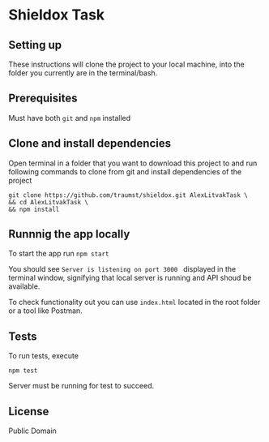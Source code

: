 # Shieldox Task

## Setting up

These instructions will clone the project to your local machine, into the folder you currently are in the terminal/bash.

## Prerequisites

Must have both `git` and `npm` installed

## Clone and install dependencies

Open terminal in a folder that you want to download this project to and run following commands to clone from git
and install dependencies of the project
```
git clone https://github.com/traumst/shieldox.git AlexLitvakTask \
&& cd AlexLitvakTask \
&& npm install
```

## Runnnig the app locally

To start the app run `npm start` 

You should see `Server is listening on port 3000
` displayed in the terminal window, signifying that local server is running and API shoud be available. 

To check functionality out you can use `index.html` located in the root folder or a tool like Postman.

## Tests

To run tests, execute 
```
npm test
```
Server must be running for test to succeed.

## License

Public Domain